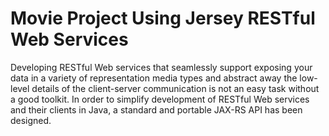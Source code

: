 # Movie Project Using Jersey RESTful Web Services
Developing RESTful Web services that seamlessly support exposing your data in a variety of representation media types and abstract away the low-level details of the client-server communication is not an easy task without a good toolkit. In order to simplify development of RESTful Web services and their clients in Java, a standard and portable JAX-RS API has been designed.
